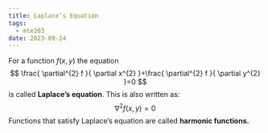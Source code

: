```yaml
---
title: Laplace’s Equation
tags:
  - mte203
date: 2023-09-24
---
```

For a function $f(x,y)$ the equation 
$$
\frac{ \partial^{2} f }{ \partial x^{2} }+\frac{ \partial^{2} f }{ \partial y^{2} }=0
$$ is called **Laplace’s equation**. This is also written as:
$$
\nabla^{2}f(x,y)=0
$$
Functions that satisfy Laplace’s equation are called **harmonic functions.**